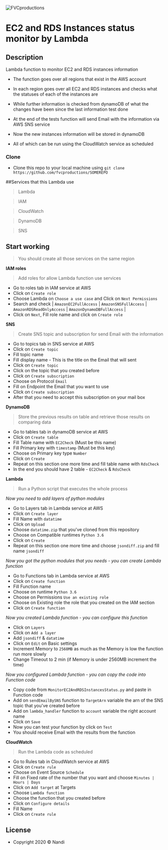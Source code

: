 <a ><img src="https://futurumresearch.com/wp-content/uploads/2020/01/aws-logo.png" title="FVCproductions" alt="FVCproductions"></a>
<!-- [![FVCproductions](https://avatars1.githubusercontent.com/u/4284691?v=3&s=200)](http://fvcproductions.com) -->

# EC2 and RDS Instances status monitor by Lambda



## Description

Lambda function to monitor EC2 and RDS instances information

- The function goes over all regions that exist in the AWS account

- In each region goes over all EC2 and RDS instances and checks what the statuses of each of the instances are

- While further information is checked from dynamoDB of what the changes have been since the last information test done
 
- At the end of the tests function will send Email with the information via AWS SNS service 

- Now the new instances information will be stored in dynamoDB 

- All of which can be run using the CloudWatch service as scheduled

### Clone

- Clone this repo to your local machine using `git clone https://github.com/fvcproductions/SOMEREPO`

##Services that this Lambda use

> Lambda

> IAM

> CloudWatch

> DynamoDB

> SNS



## Start working
> You should create all those services on the same region

**IAM roles**
> Add roles for allow Lambda function use services
- Go to roles tab in IAM service at AWS
- Click on `Create role`
- Choose Lambda on `Choose a use case` and Click on `Next Permissions`
- Search and check | `AmazonEC2FullAccess` | `AmazonSNSFullAccess` | `AmazonRDSReadOnlyAccess` |  `AmazonDynamoDBFullAccess` | 
- Click on `Next`, Fill role name and click on `Create role`

**SNS**
> Create SNS topic and subscription for send Email with the information
- Go to topics tab in SNS service at AWS
- Click on `Create topic`
- Fill topic name
- Fill display name - This is the title on the Email that will sent
- Click on `Create topic`
- Click on the topic that you created before
- Click on `Create subscription`
- Choose on Protocol `Email`
- Fill on Endpoint the Email that you want to use
- Click on `Create subscription`
- After that you need to accept this subscription on your mail box

**DynamoDB**
> Store the previous results on table and retrieve those results on comparing data
- Go to tables tab in dynamoDB service at AWS
- Click on `Create table`
- Fill Table name with `EC2Check` (Must be this name)
- Fill Primary key with `timestamp` (Must be this key) 
- Choose on Primary key type `Number`
- Click on `Create`
- Repeat on this section one more time and fill table name with `RdsCheck`  
- In the end you should have 2 table - `EC2Check` & `RdsCheck`  




**Lambda**
> Run a Python script that executes the whole process

*Now you need to add layers of python modules*

- Go to Layers tab in Lambda service at AWS
- Click on `Create layer`
- Fill Name with `datatime` 
- Click on `Upload`
- Choose `datatime.zip` that you've cloned from this repository
- Choose on Compatible runtimes `Python 3.6`
- Click on `Create`
- Repeat on this section one more time and choose `jsondiff.zip` and fill name `jsondiff`





*Now you got the python modules that you needs - you can create Lambda function*

- Go to Functions tab in Lambda service at AWS
- Click on `Create function`
- Fill Function name
- Choose on runtime `Python 3.6`
- Choose on Permissions `Use an existing role` 
- Choose on Existing role the role that you created on the IAM section 
- Click on `Create function`


*Now you created Lambda function - you can configure this function*

- Click on `Layers`
- Click on `Add a layer`
- Add `jsondiff` & `datatime` 
- Click on `Edit` on Basic settings
- Increment Memory to `2560MB` as much as the Memory is low the function run more slowly
- Change Timeout to 2 min (if Memory is under 2560MB increment the time)

*Now you configured Lambda function - you can copy the code into Function code*

- Copy code from `MonitorEC2AndRDSInstancesStatus.py` and paste in Function code 
- Add on `sendEmailBySNS` function to `TargetArn` variable the arn of the SNS topic that you've created before
- Add on `lambda_handler` function to `account` variable the right account name
- Click on `Save`
- Now you can test your function by click on `Test`
- You should receive Email with the results from the function



**CloudWatch**
> Run the Lambda code as scheduled
- Go to Rules tab in CloudWatch service at AWS
- Click on `Create rule`
- Choose on Event Source `Schedule`
- Fill on Fixed rate of the number that you want and choose `Minutes | Hours | Days`
- Click on `Add target` at Targets
- Choose `Lambda function`
- Choose the function that you created before
- Click on `Configure details`
- Fill Name 
- Click on `Create rule`






## License
- Copyright 2020 © Nandi